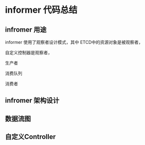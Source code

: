# informer 代码总结



## infromer 用途

informer 使用了观察者设计模式，其中 ETCD中的资源对象是被观察者，

自定义控制器是观察者，



生产者

消费队列

消费者



## infromer 架构设计





## 数据流图





## 自定义Controller

